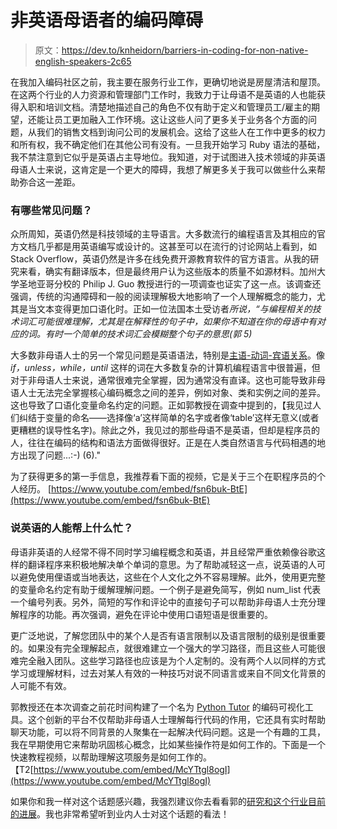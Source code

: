 # 非英语母语者的编码障碍

> 原文：<https://dev.to/knheidorn/barriers-in-coding-for-non-native-english-speakers-2c65>

在我加入编码社区之前，我主要在服务行业工作，更确切地说是房屋清洁和屋顶。在这两个行业的人力资源和管理部门工作时，我致力于让母语不是英语的人也能获得入职和培训文档。清楚地描述自己的角色不仅有助于定义和管理员工/雇主的期望，还能让员工更加融入工作环境。这让这些人问了更多关于业务各个方面的问题，从我们的销售文档到询问公司的发展机会。这给了这些人在工作中更多的权力和所有权，我不确定他们在其他公司有没有。一旦我开始学习 Ruby 语法的基础，我不禁注意到它似乎是英语占主导地位。我知道，对于试图进入技术领域的非英语母语人士来说，这肯定是一个更大的障碍，我想了解更多关于我可以做些什么来帮助弥合这一差距。

### 有哪些常见问题？

众所周知，英语仍然是科技领域的主导语言。大多数流行的编程语言及其相应的官方文档几乎都是用英语编写或设计的。这甚至可以在流行的讨论网站上看到，如 Stack Overflow，英语仍然是许多在线免费开源教育软件的官方语言。从我的研究来看，确实有翻译版本，但是最终用户认为这些版本的质量不如源材料。加州大学圣地亚哥分校的 Philip J. Guo 教授进行的一项调查也证实了这一点。该调查还强调，传统的沟通障碍和一般的阅读理解极大地影响了一个人理解概念的能力，尤其是当文本变得更加口语化时。正如一位法国本土受访者*所说，“与编程相关的技术词汇可能很难理解，尤其是在解释性的句子中，如果你不知道在你的母语中有对应的词。有时一个简单的技术词汇会模糊整个句子的意思(郭 5)*

大多数非母语人士的另一个常见问题是英语语法，特别是[主语-动词-宾语关系](https://www.youtube.com/watch?v=fsn6buk-BtE&feature=youtu.be)。像 *if，unless，while，until* 这样的词在大多数复杂的计算机编程语言中很普遍，但对于非母语人士来说，通常很难完全掌握，因为通常没有直译。这也可能导致非母语人士无法完全掌握核心编码概念之间的差异，例如对象、类和实例之间的差异。这也导致了口语化变量命名约定的问题。正如郭教授在调查中提到的，【我见过人们纠结于变量的命名——选择像‘a’这样简单的名字或者像‘table’这样无意义(或者更糟糕的误导性名字)。除此之外，我见过的那些母语不是英语，但却是程序员的人，往往在编码的结构和语法方面做得很好。正是在人类自然语言与代码相遇的地方出现了问题...:-) (6)."

为了获得更多的第一手信息，我推荐看下面的视频，它是关于三个在职程序员的个人经历。
[https://www.youtube.com/embed/fsn6buk-BtE](https://www.youtube.com/embed/fsn6buk-BtE)

### 说英语的人能帮上什么忙？

母语非英语的人经常不得不同时学习编程概念和英语，并且经常严重依赖像谷歌这样的翻译程序来积极地解决单个单词的意思。为了帮助减轻这一点，说英语的人可以避免使用俚语或当地表达，这些在个人文化之外不容易理解。此外，使用更完整的变量命名约定有助于缓解理解问题。一个例子是避免简写，例如 num_list 代表一个编号列表。另外，简短的写作和评论中的直接句子可以帮助非母语人士充分理解程序的功能。再次强调，避免在评论中使用口语短语是很重要的。

更广泛地说，了解您团队中的某个人是否有语言限制以及语言限制的级别是很重要的。如果没有完全理解起点，就很难建立一个强大的学习路径，而且这些人可能很难完全融入团队。这些学习路径也应该是为个人定制的。没有两个人以同样的方式学习或理解材料，过去对某人有效的一种技巧对说不同语言或来自不同文化背景的人可能不有效。

郭教授还在本次调查之前花时间构建了一个名为 [Python Tutor](http://pythontutor.com/) 的编码可视化工具。这个创新的平台不仅帮助非母语人士理解每行代码的作用，它还具有实时帮助聊天功能，可以将不同背景的人聚集在一起解决代码问题。这是一个有趣的工具，我在早期使用它来帮助巩固核心概念，比如某些操作符是如何工作的。下面是一个快速教程视频，以帮助理解这项服务是如何工作的。【T2[https://www.youtube.com/embed/McYTtgl8ogI](https://www.youtube.com/embed/McYTtgl8ogI)

如果你和我一样对这个话题感兴趣，我强烈建议你去看看郭的[研究和这个行业目前的进展](http://www.pgbovine.net/)。我也非常希望听到业内人士对这个话题的看法！